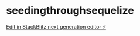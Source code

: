 # seedingthroughsequelize

[Edit in StackBlitz next generation editor ⚡️](https://stackblitz.com/~/github.com/sumittiwari-16/seedingthroughsequelize)